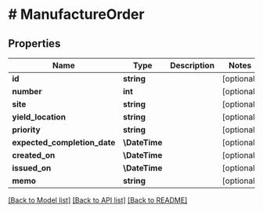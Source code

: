 # # ManufactureOrder

## Properties

Name | Type | Description | Notes
------------ | ------------- | ------------- | -------------
**id** | **string** |  | [optional]
**number** | **int** |  | [optional]
**site** | **string** |  | [optional]
**yield_location** | **string** |  | [optional]
**priority** | **string** |  | [optional]
**expected_completion_date** | **\DateTime** |  | [optional]
**created_on** | **\DateTime** |  | [optional]
**issued_on** | **\DateTime** |  | [optional]
**memo** | **string** |  | [optional]

[[Back to Model list]](../../README.md#models) [[Back to API list]](../../README.md#endpoints) [[Back to README]](../../README.md)
